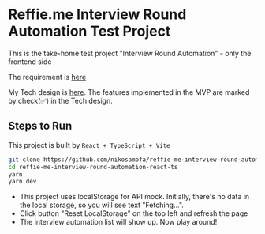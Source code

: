 # Reffie.me Interview Round Automation Test Project

This is the take-home test project "Interview Round Automation" - only the frontend side

The requirement is [here](./Take%20Home%20Interview%20-%20Frontend%20Engineer%20-%20version%20A.pdf)

My Tech design is [here](./TechDesign.md). The features implemented in the MVP are marked by check(✅) in the Tech design.

## Steps to Run

This project is built by `React + TypeScript + Vite`

```bash
git clone https://github.com/nikosamofa/reffie-me-interview-round-automation-react-ts.git
cd reffie-me-interview-round-automation-react-ts
yarn
yarn dev
```

- This project uses localStorage for API mock. Initially, there's no data in the local storage, so you will see text "Fetching...".
- Click button "Reset LocalStorage" on the top left and refresh the page
- The interview automation list will show up. Now play around!

